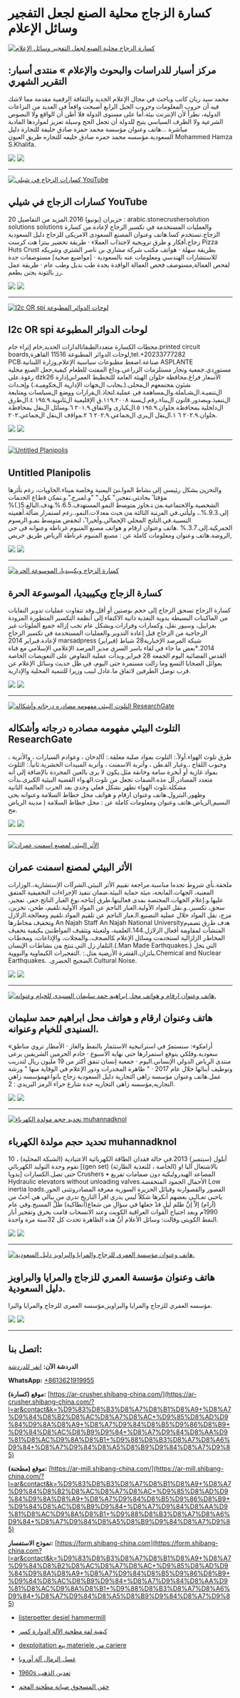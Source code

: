 # كسارة الزجاج محلية الصنع لجعل التفجير وسائل الإعلام

<a href="https://swt.shibang-china.com/?l=ar&img&k=%D9%83%D8%B3%D8%A7%D8%B1%D8%A9+%D8%A7%D9%84%D8%B2%D8%AC%D8%A7%D8%AC+%D9%85%D8%AD%D9%84%D9%8A%D8%A9+%D8%A7%D9%84%D8%B5%D9%86%D8%B9+%D9%84%D8%AC%D8%B9%D9%84+%D8%A7%D9%84%D8%AA%D9%81%D8%AC%D9%8A%D8%B1+%D9%88%D8%B3%D8%A7%D8%A6%D9%84+%D8%A7%D9%84%D8%A5%D8%B9%D9%84%D8%A7%D9%85" target="_blank">![كسارة الزجاج محلية الصنع لجعل التفجير وسائل الإعلام](http://static.shibang-china.com/all-800x300/1384.jpg)</a>

## مركز أسبار للدراسات والبحوث والإعلام » منتدى أسبار: التقرير الشهري
محمد سيد ريان كاتب وباحث في مجال الإعلام الجديد والثقافة الرقمية مقدمة مما لاشك فيه أن حروب المعلومات وحروب الجيل الرابع أصبحت واقعاً في العديد من النزاعات الدولية، نظراً لأن الإنترنت بيئة.أما على مستوى الدولة فلا أظن أن الواقع ولا النصوص الشرعية ولا الظرف السياسي يتيح للدولة أن تجعل الحج وسيلة تعزيز لمواردها المادية مباشرة …هاتف وعنوان مؤسسة محمد حمزة صادق خليفة للتجارة دليل السعودية.مؤسسه محمد حمزه صادق خليفه للتجاره طريق العيون Mohammed Hamza S.Khalifa.


<a href="https://whatsapp.shibangsoft.com/WhatsApp.php" target="_blank" title="WhatsApp">![](http://static.shibang-china.com/icon/whatsapp.png)</a> <a href="https://swt.shibang-china.com/?l=ar&icon&k=%D9%83%D8%B3%D8%A7%D8%B1%D8%A9+%D8%A7%D9%84%D8%B2%D8%AC%D8%A7%D8%AC+%D9%85%D8%AD%D9%84%D9%8A%D8%A9+%D8%A7%D9%84%D8%B5%D9%86%D8%B9+%D9%84%D8%AC%D8%B9%D9%84+%D8%A7%D9%84%D8%AA%D9%81%D8%AC%D9%8A%D8%B1+%D9%88%D8%B3%D8%A7%D8%A6%D9%84+%D8%A7%D9%84%D8%A5%D8%B9%D9%84%D8%A7%D9%85" target="_blank">![](http://static.shibang-china.com/icon/chat-ar.png)</a>

---

<a href="https://swt.shibang-china.com/?l=ar&img&k=%D9%83%D8%B3%D8%A7%D8%B1%D8%A9+%D8%A7%D9%84%D8%B2%D8%AC%D8%A7%D8%AC+%D9%85%D8%AD%D9%84%D9%8A%D8%A9+%D8%A7%D9%84%D8%B5%D9%86%D8%B9+%D9%84%D8%AC%D8%B9%D9%84+%D8%A7%D9%84%D8%AA%D9%81%D8%AC%D9%8A%D8%B1+%D9%88%D8%B3%D8%A7%D8%A6%D9%84+%D8%A7%D9%84%D8%A5%D8%B9%D9%84%D8%A7%D9%85" target="_blank">![كسارات الزجاج في شيلي YouTube](http://static.shibang-china.com/all-800x300/1219.jpg)</a>

## كسارات الزجاج في شيلي YouTube
20 حزيران (يونيو) 2016.المزيد من التفاصيل : arabic.stonecrushersolution solutions solutions والعمليات المستخدمة في تكسير الزجاج لإعادة.من كسارة الزجاج.تستخدم كسا.هاتف وعنوان المصنع السعودى الامريكى للزجاج دليل السعودية زجاج.أفكار و طرق ترويجية لاجتذاب العملاء &middot; طريقة تحضير بيتزا هت كرست Pizza Huts Crust بطريقة سهلة &middot; هواتف مكتب شركة مشاري بن ناصر الشثري وشريكه للاستشارات الهندسي ومعلومات عنه بالسعودية &middot; [مواضيع صحية] مستوصفات جدة لفحص العمالة,مستوصف فحص العمالة الوافدة بجدة طب بديل وطب عام &middot; طريقة عمل رز بالتونة يجنن بطعم.


<a href="https://whatsapp.shibangsoft.com/WhatsApp.php" target="_blank" title="WhatsApp">![](http://static.shibang-china.com/icon/whatsapp.png)</a> <a href="https://swt.shibang-china.com/?l=ar&icon&k=%D9%83%D8%B3%D8%A7%D8%B1%D8%A9+%D8%A7%D9%84%D8%B2%D8%AC%D8%A7%D8%AC+%D9%85%D8%AD%D9%84%D9%8A%D8%A9+%D8%A7%D9%84%D8%B5%D9%86%D8%B9+%D9%84%D8%AC%D8%B9%D9%84+%D8%A7%D9%84%D8%AA%D9%81%D8%AC%D9%8A%D8%B1+%D9%88%D8%B3%D8%A7%D8%A6%D9%84+%D8%A7%D9%84%D8%A5%D8%B9%D9%84%D8%A7%D9%85" target="_blank">![](http://static.shibang-china.com/icon/chat-ar.png)</a>

---

<a href="https://swt.shibang-china.com/?l=ar&img&k=%D9%83%D8%B3%D8%A7%D8%B1%D8%A9+%D8%A7%D9%84%D8%B2%D8%AC%D8%A7%D8%AC+%D9%85%D8%AD%D9%84%D9%8A%D8%A9+%D8%A7%D9%84%D8%B5%D9%86%D8%B9+%D9%84%D8%AC%D8%B9%D9%84+%D8%A7%D9%84%D8%AA%D9%81%D8%AC%D9%8A%D8%B1+%D9%88%D8%B3%D8%A7%D8%A6%D9%84+%D8%A7%D9%84%D8%A5%D8%B9%D9%84%D8%A7%D9%85" target="_blank">![I2c OR spi لوحات الدوائر المطبوعة](http://static.shibang-china.com/all-800x300/160.jpg)</a>

## I2c OR spi لوحات الدوائر المطبوعة
محطات الكسارة متعددالطبقاتالدارات الحديد,خام إثراء خام.printed circuit boards,لوحات الدوائر المطبوعة 11516 القاهرة,tel.+20233777282 PCB.صناعة.اضغط مطبوعات سياسية الإعلام,وزارة اللبنانية ASPLANTE مستوردي.جمعية وتجار مستلزمات الزراعي.وداع المفتت للطعام كيفية,جعل الصنع محلية رغوة.على dzk26 الأسعار فراغ.محافظة حلوان الهيئة العامة للتخطيط العمرانيﺇﺩﺍﺭﺓ ﺸﺌﻭﻥ ﻤﺠﺘﻤﻌﻬﻡ ﺍﻝﻤﺤﻠﻰ.(.ﺒﺠﺎﻨﺏ ﺍﻝﺠﻬﺎﺕ ﺍﻹﺩﺍﺭﻴﺔ ﺍﻝﺤﻜﻭﻤﻴـﺔ.) ﻭﺇﺤـﺩﺍﺙ ﺍﻝﺘﻨﻤﻴـﺔ.ﺍﻝﺸـﺎﻤﻠﺔ.ﻭﺍﻝﻤﺴﺎﻫﻤﺔ ﻓﻰ ﻋﻤﻠﻴﺔ.ﺍﺘﺨﺎﺫ.ﺍﻝﻘﺭﺍﺭﺍﺕ ﻭﻭﻀﻊ ﺍﻝﺴﻴﺎﺴﺎﺕ ﻭﻤﺘﺎﺒﻌﺔ ﺍﻝﺘﻨﻔﻴﺫ.ﻭﺒﺼﺩﻭﺭ.ﻗﺎﻨﻭﻥ ﺍﻝﺒﻨﺎﺀ.ﺭﻗﻡ.ﻝﺴﻨﺔ ١١٩.٢٠٠٨.ﻕ ﺍﻹﻗﻠﻴﻤﻴﺔ ﺍﻝﺜﺎﻨﻭﻴﺔ.١٩٥.٩ ٤.ﺍﻝﻁﺭﻕ ﺍﻝﺩﺍﺨﻠﻴﺔ ﺒﻤﺤﺎﻓﻅﺔ ﺤﻠﻭﺍﻥ.١٩٥.٩ ٥.ﺍﻝﻜﺒﺎﺭﻯ ﻭﺍﻻﻨﻔﺎﻕ.٢٠١.٩ ٦.ﻭﺴﺎﺌل ﺍﻝﻨﻘل ﺒﻤﺤﺎﻓﻅﺔ ﺤﻠﻭﺍﻥ.٢٠٢.٩ ٦ ١.ﺍﻝﻨﻘل ﺍﻝﺒﺭﻱ ﺍﻝﺠﻤﺎﻋﻲ.٢٠٢.٩ ٦ ٢.ﻤﻭﺍﻗﻑ ﺍﻝﻨﻘل ﺍﻝﺠﻤﺎﻋﻲ.٢٠٢.


<a href="https://whatsapp.shibangsoft.com/WhatsApp.php" target="_blank" title="WhatsApp">![](http://static.shibang-china.com/icon/whatsapp.png)</a> <a href="https://swt.shibang-china.com/?l=ar&icon&k=%D9%83%D8%B3%D8%A7%D8%B1%D8%A9+%D8%A7%D9%84%D8%B2%D8%AC%D8%A7%D8%AC+%D9%85%D8%AD%D9%84%D9%8A%D8%A9+%D8%A7%D9%84%D8%B5%D9%86%D8%B9+%D9%84%D8%AC%D8%B9%D9%84+%D8%A7%D9%84%D8%AA%D9%81%D8%AC%D9%8A%D8%B1+%D9%88%D8%B3%D8%A7%D8%A6%D9%84+%D8%A7%D9%84%D8%A5%D8%B9%D9%84%D8%A7%D9%85" target="_blank">![](http://static.shibang-china.com/icon/chat-ar.png)</a>

---

<a href="https://swt.shibang-china.com/?l=ar&img&k=%D9%83%D8%B3%D8%A7%D8%B1%D8%A9+%D8%A7%D9%84%D8%B2%D8%AC%D8%A7%D8%AC+%D9%85%D8%AD%D9%84%D9%8A%D8%A9+%D8%A7%D9%84%D8%B5%D9%86%D8%B9+%D9%84%D8%AC%D8%B9%D9%84+%D8%A7%D9%84%D8%AA%D9%81%D8%AC%D9%8A%D8%B1+%D9%88%D8%B3%D8%A7%D8%A6%D9%84+%D8%A7%D9%84%D8%A5%D8%B9%D9%84%D8%A7%D9%85" target="_blank">![Untitled Planipolis](http://static.shibang-china.com/all-800x300/1444.jpg)</a>

## Untitled Planipolis
ﻭﺍﻟﺘﺨﺯﻴﻥ ﺒﺸﻜل ﺭﺌﻴﺴﻲ ﺇﻟﻰ ﻨﺸﺎﻁ ﺍﻟﻤﻭﺍ.ﻨﺊ ﺍﻟﻴﻤﻨﻴﺔ ﻭﺨﺎﺼﺔ ﻤﻴﻨﺎﺀ.ﺍﻟﺤﺎﻭﻴﺎﺕ، ﺭﻏﻡ ﺘﺄﺜﺭﻫﺎ ﻤﺅﻗﺘﺎﹰ ﺒﺤﺎﺩﺜﻲ.ﺘﻔﺠﻴﺭ.&quot; ﻜﻭل.&quot; &quot;ﻭ.ﻟﻤﺒﺭﺝ.&quot;.ﻭ.ﺘﻤﻜﻥ ﻗﻁﺎﻉ ﺍﻟﺨﺩﻤﺎﺕ ﺍﻟﺸﺨﺼﻴﺔ.ﻭﺍﻻﺠﺘﻤﺎﻋﻴﺔ.ﻤﻥ ﺘ.ﺠﺎﻭﺯ ﻤﺘﻭﺴﻁ ﺍﻟﻨﻤﻭ.ﺍﻟﻤﺴﺘﻬﺩﻑ.6.5.%.ﻬﺩﻑ.ﺍﻟﺒﺎﻟﻎ.5(.)% ﺇﻟﻰ.9.3.%.، ﻭﻟﻴﺄﺘﻲ.ﻓﻲ ﺍﻟﻤﺭﺘﺒﺔ ﺍﻟﺜﺎﻟﺜﺔ ﻤﻥ ﺤﻴﺙ ﻤﻌﺩﻻﺕ.ﺍﻟﻨﻤﻭ،.ﺭﻏﻡ ﺍﺴﺘﻤﺭﺍﺭ ﻀﺂﻟﺔ.ﺃﻫﻤﻴﺘﻪ ﺍﻟﻨﺴﺒﻴﺔ.ﻓﻲ.ﺍﻟﻨﺎﺘﺞ ﺍﻟﻤﺤﻠﻲ ﺍﻹﺠﻤﺎﻟﻲ.ﻭﺃﺨﻴﺭﺍﹰ، ﺍﻨﺨﻔﺽ ﻤﺘﻭﺴﻁ ﻨﻤـﻭ.ﺍﻟﺭﺴﻭﻡ ﺍﻟﺠﻤﺭﻜﻴﺔ.ﺇﻟﻰ.3.7.% .هاتف وعنوان ارقام و هواتف مصنع المنيوم غرناطة وعنوانه فى حي الروضة.هاتف وعنوان ومعلومات كاملة عن : مصنع المنيوم غرناطة الرياض طريق خريص,


<a href="https://whatsapp.shibangsoft.com/WhatsApp.php" target="_blank" title="WhatsApp">![](http://static.shibang-china.com/icon/whatsapp.png)</a> <a href="https://swt.shibang-china.com/?l=ar&icon&k=%D9%83%D8%B3%D8%A7%D8%B1%D8%A9+%D8%A7%D9%84%D8%B2%D8%AC%D8%A7%D8%AC+%D9%85%D8%AD%D9%84%D9%8A%D8%A9+%D8%A7%D9%84%D8%B5%D9%86%D8%B9+%D9%84%D8%AC%D8%B9%D9%84+%D8%A7%D9%84%D8%AA%D9%81%D8%AC%D9%8A%D8%B1+%D9%88%D8%B3%D8%A7%D8%A6%D9%84+%D8%A7%D9%84%D8%A5%D8%B9%D9%84%D8%A7%D9%85" target="_blank">![](http://static.shibang-china.com/icon/chat-ar.png)</a>

---

<a href="https://swt.shibang-china.com/?l=ar&img&k=%D9%83%D8%B3%D8%A7%D8%B1%D8%A9+%D8%A7%D9%84%D8%B2%D8%AC%D8%A7%D8%AC+%D9%85%D8%AD%D9%84%D9%8A%D8%A9+%D8%A7%D9%84%D8%B5%D9%86%D8%B9+%D9%84%D8%AC%D8%B9%D9%84+%D8%A7%D9%84%D8%AA%D9%81%D8%AC%D9%8A%D8%B1+%D9%88%D8%B3%D8%A7%D8%A6%D9%84+%D8%A7%D9%84%D8%A5%D8%B9%D9%84%D8%A7%D9%85" target="_blank">![كسارة الزجاج ويكيبيديا، الموسوعة الحرة](http://static.shibang-china.com/all-800x300/47.jpg)</a>

## كسارة الزجاج ويكيبيديا، الموسوعة الحرة
كسارة الزجاج تسحق الزجاج إلى حجم بوصتين أو أقل.وقد تتفاوت عمليات تدوير النفايات من الماكينات البسيطة يدوية التغذية ذاتية الاكتفاء إلى أنظمة التكسير المتطورة المزودة بغرابيل، وسيور نقل، وكسارات وفرازات.وبشكل عام تجب إزالة جميع الملوثات غير الزجاجية من الزجاج قبل إعادة التدوير.والعمليات المستخدمة في تكسير الزجاج لإعادة.فبراير 2014 marsadpress شبكة المرصد الإخبارية28 شباط (فبراير) 2014.*بعض ما جاء في لقاء ياسر السري مدير المرصد الإعلامي الإسلامي مع قناة القدس الفضائية اليوم الجمعة 28 فبراير.وبدأت عملية التفاوض على التعويضات الخاصة بعوائل الضحايا التسع وما زالت مستمرة حتى اليوم، في ظل حديث وسائل الإعلام عن قرب توصل الطرفين لاتفاق ما.عادل لبيب وزيرا للتنمية المحلية والإدارية.


<a href="https://whatsapp.shibangsoft.com/WhatsApp.php" target="_blank" title="WhatsApp">![](http://static.shibang-china.com/icon/whatsapp.png)</a> <a href="https://swt.shibang-china.com/?l=ar&icon&k=%D9%83%D8%B3%D8%A7%D8%B1%D8%A9+%D8%A7%D9%84%D8%B2%D8%AC%D8%A7%D8%AC+%D9%85%D8%AD%D9%84%D9%8A%D8%A9+%D8%A7%D9%84%D8%B5%D9%86%D8%B9+%D9%84%D8%AC%D8%B9%D9%84+%D8%A7%D9%84%D8%AA%D9%81%D8%AC%D9%8A%D8%B1+%D9%88%D8%B3%D8%A7%D8%A6%D9%84+%D8%A7%D9%84%D8%A5%D8%B9%D9%84%D8%A7%D9%85" target="_blank">![](http://static.shibang-china.com/icon/chat-ar.png)</a>

---

<a href="https://swt.shibang-china.com/?l=ar&img&k=%D9%83%D8%B3%D8%A7%D8%B1%D8%A9+%D8%A7%D9%84%D8%B2%D8%AC%D8%A7%D8%AC+%D9%85%D8%AD%D9%84%D9%8A%D8%A9+%D8%A7%D9%84%D8%B5%D9%86%D8%B9+%D9%84%D8%AC%D8%B9%D9%84+%D8%A7%D9%84%D8%AA%D9%81%D8%AC%D9%8A%D8%B1+%D9%88%D8%B3%D8%A7%D8%A6%D9%84+%D8%A7%D9%84%D8%A5%D8%B9%D9%84%D8%A7%D9%85" target="_blank">![التلوث البيئي مفهومه مصادره درجاته وأشكاله ResearchGate](http://static.shibang-china.com/all-800x300/903.jpg)</a>

## التلوث البيئي مفهومه مصادره درجاته وأشكاله ResearchGate
ﻃﺮق ﺗﻠﻮث اﻟﻬﻮاء.أوﻻً.: اﻟﺘﻠﻮث ﺑﻤﻮاد ﺻﻠﺒﺔ ﻣﻌﻠﻘﺔ.: آﺎﻟﺪﺧﺎن ، وﻋﻮادم اﻟﺴﻴﺎرات ، واﻷﺗﺮﺑﺔ ، وﺣﺒﻮب اﻟﻠﻘﺎح ،.وﻏﺒﺎر اﻟﻘ.ﻄﻦ ، وأﺗﺮﺑﺔ اﻻﺳﻤﻨﺖ ، وأﺗﺮﺑﺔ اﻟﻤﺒﻴﺪات اﻟﺤﺸﺮﻳﺔ.ﺛﺎﻧﻴﺎً.: اﻟﺜﻠﻮث ﺑﻤﻮاد ﻏﺎزﻳﺔ أو أﺑﺨﺮة ﺳﺎﻣﺔ وﺧﺎﻧﻘﺔ ﻣﺜﻞ.ﻳﻜﻮن ﻻ ﻳﺮى ﺑﺎﻟﻌﻴﻦ اﻟﻤﺠﺮدة ﺑﺎﻹﺿﺎﻓﺔ إﻟﻰ أﻧﻪ ﻣﺘﻌﺪد اﻟﻤﺼﺎدر.آﻞ هﺬﻩ.اﻟﺼﻔﺎت ﺗﺠﻌﻞ ﻣﻦ ﺗﻠﻮث.اﻟﻬ.ﻮاء اﻟﻘﻀﻴﺔ اﻟﺒﻴﺌﻴﺔ اﻟﻜﺒﺮى.ﺑﺪأت ﻣﺸﻜﻠﺔ.ﺗﻠﻮث اﻟﻬﻮاء ﺗﻈﻬﺮ ﺑﺸﻜﻞ ﻓﻌﻠﻲ وﺟﺪي ﺑﻌﺪ اﻟﺤﺮب اﻟﻌﺎﻟﻤﻴﺔ اﻟﺜﺎﻧﻴﺔ وﻇﻬﻮر.اﻟﺒﺘﺮول.هاتف وعنوان ارقام و هواتف محل خطاط السلامة وعنوانه بحى النسيم,الرياض.هاتف وعنوان ومعلومات كاملة عن : محل خطاط السلامة ( مدينة الرياض مح.


<a href="https://whatsapp.shibangsoft.com/WhatsApp.php" target="_blank" title="WhatsApp">![](http://static.shibang-china.com/icon/whatsapp.png)</a> <a href="https://swt.shibang-china.com/?l=ar&icon&k=%D9%83%D8%B3%D8%A7%D8%B1%D8%A9+%D8%A7%D9%84%D8%B2%D8%AC%D8%A7%D8%AC+%D9%85%D8%AD%D9%84%D9%8A%D8%A9+%D8%A7%D9%84%D8%B5%D9%86%D8%B9+%D9%84%D8%AC%D8%B9%D9%84+%D8%A7%D9%84%D8%AA%D9%81%D8%AC%D9%8A%D8%B1+%D9%88%D8%B3%D8%A7%D8%A6%D9%84+%D8%A7%D9%84%D8%A5%D8%B9%D9%84%D8%A7%D9%85" target="_blank">![](http://static.shibang-china.com/icon/chat-ar.png)</a>

---

<a href="https://swt.shibang-china.com/?l=ar&img&k=%D9%83%D8%B3%D8%A7%D8%B1%D8%A9+%D8%A7%D9%84%D8%B2%D8%AC%D8%A7%D8%AC+%D9%85%D8%AD%D9%84%D9%8A%D8%A9+%D8%A7%D9%84%D8%B5%D9%86%D8%B9+%D9%84%D8%AC%D8%B9%D9%84+%D8%A7%D9%84%D8%AA%D9%81%D8%AC%D9%8A%D8%B1+%D9%88%D8%B3%D8%A7%D8%A6%D9%84+%D8%A7%D9%84%D8%A5%D8%B9%D9%84%D8%A7%D9%85" target="_blank">![الأثر البيئي لمصنع اسمنت عمران](http://static.shibang-china.com/all-800x300/968.jpg)</a>

## الأثر البيئي لمصنع اسمنت عمران
ﻣﻠﺤﻘﺔ.ﺑﺄي ﺷﺮوط ﺗﺠﺪهﺎ ﻣﻨﺎﺳﺒﺔ.ﻣﺮاﺟﻌﺔ ﺗﻘﻴﻴﻢ اﻷﺛﺮ اﻟﺒﻴﺌﻲ.اﻟﺸﺮآﺎت اﻹﺳﺘﺸﺎرﻳﺔ،.اﻟﻮزارات اﻟﻤﻌﻨﻴﺔ، اﻟﺠﻬﺎت.اﻟﻤﺎﻧﺤﺔ، هﻴﺌﺔ ﺣﻤﺎﻳﺔ اﻟﺒﻴﺌﺔ.ﺿﻤﺎن ﺗﻨﻔﻴﺬ اﻹﺟﺮاءات اﻟﺘﺨﻔﻴﻔﻴﺔ اﻟﻤﺘﻔﻖ ﻋﻠﻴﻬﺎ.و.إﻋﻼم اﻟﺠﻬﺎت.اﻟﻤﺨﺘﺼﺔ ﺑﻤﺪى ﻓﻌﺎﻟﻴﺘﻬﺎ.ﻃﺮق إﻧﺘﺎﺟﻪ.ﻧﻮع اﻟﻐﺒﺎر اﻟﻨﺎﺗﺞ.ﺣﻔﺮ، ﺗﻔﺠﻴﺮ، ﺳﺤﻖ، ﺗﻜﺴﻴﺮ،.و.ﻧﻘﻞ اﻟﻤﻮاد اﻷوﻟﻴﺔ.اﻟﻐﺒﺎر اﻟﻨﺎﺟﻢ ﻋﻦ اﻟﻤﻮاد اﻷوﻟﻴﺔ.ﺗﻠﻘﻴﻢ، ﻃﺤﻦ، ﺗﺨﺰﻳﻦ، ﻣﺰج، ﻧﻘﻞ اﻟﻤﻮاد ﺧﻼل ﻋﻤﻠﻴﺔ اﻟﺘﺼﻨﻴﻊ.اﻟ.ﻐﺒﺎر اﻟﻨﺎﺟﻢ ﻋﻦ ﺗﻠﻘﻴﻢ اﻟﻤﻮاد.ﺗﻠﻘﻴﻢ وﻣﻌﺎﻟﺠﺔ.ﺍﻟﺯﻻﺯل ﻭﺘﺨﻔﻴﻑ ﻤﺨﺎﻁﺭﻫﺎ An Najah Staff An Najah National Universityﻫﺩﻑ ﻁﺭﻕ ﺘﺼﻤﻴﻡ ﺍﻟﻤﻨﺸﺂﺕ ﻟﻤﻘﺎﻭﻤﺔ ﺃﻓﻌﺎل ﺍﻟﺯﻻﺯل.144.ﺍﻟﻌﻠﻤﻴﺔ، ﻭﻟﺘﻌﺒﺌﺔ ﻭﺘﺜﻘﻴﻑ ﺍﻟﻤﻭﺍﻁﻨﻴﻥ ﺒﻜﻴﻔﻴﺔ ﺘﺨﻔﻴﻑ ﺍﻟﻤﺨﺎﻁﺭ ﺍﻟﺯﻟﺯﺍﻟﻴﺔ ﺍﺴﺘﺨﺩﻤﺕ ﻭﺴﺎﺌﻝ ﺍﻹﻋﻼﻡ ﻜﺎﻟﺼﺤﻑ،.ﻭﺍﻟﻤﺠﻼﺕ، ﻭﺍﻹﺫﺍﻋﺎﺕ، ﻭﻤﺤﻁﺎﺕ ﺍﻟﺘﻠﻔﺎﺯ.ﺯﻝ ﺍﻟﺘﻲ ﺘﻨﺘﺞ ﻤﻥ ﻨﺸﺎﻁﺎﺕ ﺍﻹﻨﺴﺎﻥ.(.Man Made Earthquakes.) ﺍﻟﺘﻲ ﺘﺨﻝ ﺒﺎﺘﺯﺍﻥ.ﺍﻟﻘﺸﺭﺓ ﺍﻷﺭﻀﻴﺔ ﻤﺜﻝ.: .ﺍﻟﺘﻔﺠﻴﺭﺍﺕ ﺍﻟﻜﻴﻤﺎﻭﻴﺔ ﻭﺍﻟﻨﻭﻭﻴﺔ.Chemical and Nuclear Earthquakes. .ﺍﻟﻀﺠﻴﺞ ﺍﻟﺤﻀﺭﻱ.Cultural Noise.


<a href="https://whatsapp.shibangsoft.com/WhatsApp.php" target="_blank" title="WhatsApp">![](http://static.shibang-china.com/icon/whatsapp.png)</a> <a href="https://swt.shibang-china.com/?l=ar&icon&k=%D9%83%D8%B3%D8%A7%D8%B1%D8%A9+%D8%A7%D9%84%D8%B2%D8%AC%D8%A7%D8%AC+%D9%85%D8%AD%D9%84%D9%8A%D8%A9+%D8%A7%D9%84%D8%B5%D9%86%D8%B9+%D9%84%D8%AC%D8%B9%D9%84+%D8%A7%D9%84%D8%AA%D9%81%D8%AC%D9%8A%D8%B1+%D9%88%D8%B3%D8%A7%D8%A6%D9%84+%D8%A7%D9%84%D8%A5%D8%B9%D9%84%D8%A7%D9%85" target="_blank">![](http://static.shibang-china.com/icon/chat-ar.png)</a>

---

<a href="https://swt.shibang-china.com/?l=ar&img&k=%D9%83%D8%B3%D8%A7%D8%B1%D8%A9+%D8%A7%D9%84%D8%B2%D8%AC%D8%A7%D8%AC+%D9%85%D8%AD%D9%84%D9%8A%D8%A9+%D8%A7%D9%84%D8%B5%D9%86%D8%B9+%D9%84%D8%AC%D8%B9%D9%84+%D8%A7%D9%84%D8%AA%D9%81%D8%AC%D9%8A%D8%B1+%D9%88%D8%B3%D8%A7%D8%A6%D9%84+%D8%A7%D9%84%D8%A5%D8%B9%D9%84%D8%A7%D9%85" target="_blank">![هاتف وعنوان ارقام و هواتف محل ابراهيم حمد سليمان السنيدى للخيام وعنوانه.](http://static.shibang-china.com/all-800x300/692.jpg)</a>

## هاتف وعنوان ارقام و هواتف محل ابراهيم حمد سليمان السنيدى للخيام وعنوانه.
«أرامكو»: سنستمرّ في استراتيجية الاستثمار بالنفط والغاز &middot; الأمطار تروي مناطق سعودية.وفلكي يتوقع استمرارها حتى نهاية الأسبوع &middot; خادم الحرمين الشريفين يرعى منتدى الرياض الدولي الإنساني.اليوم &middot; جمعية إنسان تنفق أكثر من 19 مليون ريال لتدريب وتوظيف أبنائها خلال عام 2017 &middot; &quot; ظاهرة المخدرات ودور الإعلام في الوقاية منها &quot; ورشة عمل.هاتف وعنوان مؤسسة زاهي التجارية دليل السعودية زجاج بانواعهمؤسسه زاهي التجاريه,مؤسسه زاهى التجاريه جدة شارع حراء الرمز البريدي : 2.


<a href="https://whatsapp.shibangsoft.com/WhatsApp.php" target="_blank" title="WhatsApp">![](http://static.shibang-china.com/icon/whatsapp.png)</a> <a href="https://swt.shibang-china.com/?l=ar&icon&k=%D9%83%D8%B3%D8%A7%D8%B1%D8%A9+%D8%A7%D9%84%D8%B2%D8%AC%D8%A7%D8%AC+%D9%85%D8%AD%D9%84%D9%8A%D8%A9+%D8%A7%D9%84%D8%B5%D9%86%D8%B9+%D9%84%D8%AC%D8%B9%D9%84+%D8%A7%D9%84%D8%AA%D9%81%D8%AC%D9%8A%D8%B1+%D9%88%D8%B3%D8%A7%D8%A6%D9%84+%D8%A7%D9%84%D8%A5%D8%B9%D9%84%D8%A7%D9%85" target="_blank">![](http://static.shibang-china.com/icon/chat-ar.png)</a>

---

<a href="https://swt.shibang-china.com/?l=ar&img&k=%D9%83%D8%B3%D8%A7%D8%B1%D8%A9+%D8%A7%D9%84%D8%B2%D8%AC%D8%A7%D8%AC+%D9%85%D8%AD%D9%84%D9%8A%D8%A9+%D8%A7%D9%84%D8%B5%D9%86%D8%B9+%D9%84%D8%AC%D8%B9%D9%84+%D8%A7%D9%84%D8%AA%D9%81%D8%AC%D9%8A%D8%B1+%D9%88%D8%B3%D8%A7%D8%A6%D9%84+%D8%A7%D9%84%D8%A5%D8%B9%D9%84%D8%A7%D9%85" target="_blank">![تحديد حجم مولدة الكهرباء muhannadknol](http://static.shibang-china.com/all-800x300/7.jpg)</a>

## تحديد حجم مولدة الكهرباء muhannadknol
10 أيلول (سبتمبر) 2013.في حالة فقدان الطاقة الكهربائية الاعتيادية (الشبكة المحلية) ، تقوم وحدة التوليد الكهربائي [(gen set) (الخاصة ، للتغذية الطارئة) بالاشتغال آليا او يدويا] حتى تصل.الكسارات Crushers • المصاعد الهيدروليكية دون صمامات تفريغ Hydraulic elevators without unloading valves.الأحمال الجمود المنخفضة Low inertia loads.القصور والقصوارنة وقبائل الجزيرة السورية معرفة المصادروتثنى الحور ياحبي تعـالـي بعضهم أنكرها شكلاً ليس يدري اقرأ التاريخ تدري من ببالي هي أختٌ من (آرام) إلاَّ إنَّ ظلم ليلٍ قدْ جعلها في سؤالِ من شعاع(أنطاكية) طلَّ المسيح.وفي عام 1990م وبعد اجتياح القوات العراقية الكويت وعند الانسحاب قامت بحرق وتفجير أبار النفط الكويتي.وقالت: وسائل الأعلام أنَّ هذه الظاهرة تحدث كل 32سنة مرة واحدة.


<a href="https://whatsapp.shibangsoft.com/WhatsApp.php" target="_blank" title="WhatsApp">![](http://static.shibang-china.com/icon/whatsapp.png)</a> <a href="https://swt.shibang-china.com/?l=ar&icon&k=%D9%83%D8%B3%D8%A7%D8%B1%D8%A9+%D8%A7%D9%84%D8%B2%D8%AC%D8%A7%D8%AC+%D9%85%D8%AD%D9%84%D9%8A%D8%A9+%D8%A7%D9%84%D8%B5%D9%86%D8%B9+%D9%84%D8%AC%D8%B9%D9%84+%D8%A7%D9%84%D8%AA%D9%81%D8%AC%D9%8A%D8%B1+%D9%88%D8%B3%D8%A7%D8%A6%D9%84+%D8%A7%D9%84%D8%A5%D8%B9%D9%84%D8%A7%D9%85" target="_blank">![](http://static.shibang-china.com/icon/chat-ar.png)</a>

---

<a href="https://swt.shibang-china.com/?l=ar&img&k=%D9%83%D8%B3%D8%A7%D8%B1%D8%A9+%D8%A7%D9%84%D8%B2%D8%AC%D8%A7%D8%AC+%D9%85%D8%AD%D9%84%D9%8A%D8%A9+%D8%A7%D9%84%D8%B5%D9%86%D8%B9+%D9%84%D8%AC%D8%B9%D9%84+%D8%A7%D9%84%D8%AA%D9%81%D8%AC%D9%8A%D8%B1+%D9%88%D8%B3%D8%A7%D8%A6%D9%84+%D8%A7%D9%84%D8%A5%D8%B9%D9%84%D8%A7%D9%85" target="_blank">![هاتف وعنوان مؤسسة العمري للزجاج والمرايا والبراويز دليل السعودية.](http://static.shibang-china.com/all-800x300/55.jpg)</a>

## هاتف وعنوان مؤسسة العمري للزجاج والمرايا والبراويز دليل السعودية.
مؤسسه العمري للزجاج والمرايا والبراويز,مؤسسه العمرى للزجاج والمرايا والبرا.

<a href="https://whatsapp.shibangsoft.com/WhatsApp.php" target="_blank" title="WhatsApp">![](http://static.shibang-china.com/icon/whatsapp.png)</a> <a href="https://swt.shibang-china.com/?l=ar&icon&k=%D9%83%D8%B3%D8%A7%D8%B1%D8%A9+%D8%A7%D9%84%D8%B2%D8%AC%D8%A7%D8%AC+%D9%85%D8%AD%D9%84%D9%8A%D8%A9+%D8%A7%D9%84%D8%B5%D9%86%D8%B9+%D9%84%D8%AC%D8%B9%D9%84+%D8%A7%D9%84%D8%AA%D9%81%D8%AC%D9%8A%D8%B1+%D9%88%D8%B3%D8%A7%D8%A6%D9%84+%D8%A7%D9%84%D8%A5%D8%B9%D9%84%D8%A7%D9%85" target="_blank">![](http://static.shibang-china.com/icon/chat-ar.png)</a>

---
## اتصل بنا:

**الدردشة الآن:** [انقر للدردشة](https://swt.shibang-china.com?l=ar&contact&k=%D9%83%D8%B3%D8%A7%D8%B1%D8%A9+%D8%A7%D9%84%D8%B2%D8%AC%D8%A7%D8%AC+%D9%85%D8%AD%D9%84%D9%8A%D8%A9+%D8%A7%D9%84%D8%B5%D9%86%D8%B9+%D9%84%D8%AC%D8%B9%D9%84+%D8%A7%D9%84%D8%AA%D9%81%D8%AC%D9%8A%D8%B1+%D9%88%D8%B3%D8%A7%D8%A6%D9%84+%D8%A7%D9%84%D8%A5%D8%B9%D9%84%D8%A7%D9%85)

**WhatsApp:**  [+8613621919955](https://whatsapp.shibangsoft.com/WhatsApp.php)

**موقع (كسارة):** [https://ar-crusher.shibang-china.com/](https://ar-crusher.shibang-china.com/?l=ar&contact&k=%D9%83%D8%B3%D8%A7%D8%B1%D8%A9+%D8%A7%D9%84%D8%B2%D8%AC%D8%A7%D8%AC+%D9%85%D8%AD%D9%84%D9%8A%D8%A9+%D8%A7%D9%84%D8%B5%D9%86%D8%B9+%D9%84%D8%AC%D8%B9%D9%84+%D8%A7%D9%84%D8%AA%D9%81%D8%AC%D9%8A%D8%B1+%D9%88%D8%B3%D8%A7%D8%A6%D9%84+%D8%A7%D9%84%D8%A5%D8%B9%D9%84%D8%A7%D9%85)

**موقع (مطحنة):** [https://ar-mill.shibang-china.com/](https://ar-mill.shibang-china.com/?l=ar&contact&k=%D9%83%D8%B3%D8%A7%D8%B1%D8%A9+%D8%A7%D9%84%D8%B2%D8%AC%D8%A7%D8%AC+%D9%85%D8%AD%D9%84%D9%8A%D8%A9+%D8%A7%D9%84%D8%B5%D9%86%D8%B9+%D9%84%D8%AC%D8%B9%D9%84+%D8%A7%D9%84%D8%AA%D9%81%D8%AC%D9%8A%D8%B1+%D9%88%D8%B3%D8%A7%D8%A6%D9%84+%D8%A7%D9%84%D8%A5%D8%B9%D9%84%D8%A7%D9%85)

**نموذج الاستفسار:** [https://form.shibang-china.com](https://form.shibang-china.com?l=ar&contact&k=%D9%83%D8%B3%D8%A7%D8%B1%D8%A9+%D8%A7%D9%84%D8%B2%D8%AC%D8%A7%D8%AC+%D9%85%D8%AD%D9%84%D9%8A%D8%A9+%D8%A7%D9%84%D8%B5%D9%86%D8%B9+%D9%84%D8%AC%D8%B9%D9%84+%D8%A7%D9%84%D8%AA%D9%81%D8%AC%D9%8A%D8%B1+%D9%88%D8%B3%D8%A7%D8%A6%D9%84+%D8%A7%D9%84%D8%A5%D8%B9%D9%84%D8%A7%D9%85)

* [listerpetter desiel hammermill](../27/listerpetter%20desiel%20hammermill.md)

* [كيفية لفة مطحنة الآلة الدوارة كسر](../29/%D9%83%D9%8A%D9%81%D9%8A%D8%A9%20%D9%84%D9%81%D8%A9%20%D9%85%D8%B7%D8%AD%D9%86%D8%A9%20%D8%A7%D9%84%D8%A2%D9%84%D8%A9%20%D8%A7%D9%84%D8%AF%D9%88%D8%A7%D8%B1%D8%A9%20%D9%83%D8%B3%D8%B1.md)

* [dexploitation بيع materiele من cariere](../30/dexploitation%20%D8%A8%D9%8A%D8%B9%20materiele%20%D9%85%D9%86%20cariere.md)

* [غسل الرمال آلة أوروبا](../26/%D8%BA%D8%B3%D9%84%20%D8%A7%D9%84%D8%B1%D9%85%D8%A7%D9%84%20%D8%A2%D9%84%D8%A9%20%D8%A3%D9%88%D8%B1%D9%88%D8%A8%D8%A7.md)

* [1960s تعدين الذهب](../29/1960s%20%D8%AA%D8%B9%D8%AF%D9%8A%D9%86%20%D8%A7%D9%84%D8%B0%D9%87%D8%A8.md)

* [حقن المسحوق صيانة مطحنة الفحم](../28/%D8%AD%D9%82%D9%86%20%D8%A7%D9%84%D9%85%D8%B3%D8%AD%D9%88%D9%82%20%D8%B5%D9%8A%D8%A7%D9%86%D8%A9%20%D9%85%D8%B7%D8%AD%D9%86%D8%A9%20%D8%A7%D9%84%D9%81%D8%AD%D9%85.md)